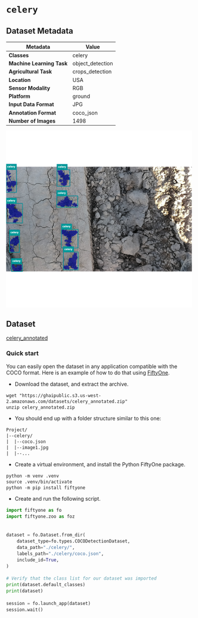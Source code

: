 # `celery`

## Dataset Metadata

| Metadata | Value |
| --- | --- |
| **Classes** | celery |
| **Machine Learning Task** | object_detection |
| **Agricultural Task** | crops_detection |
| **Location** | USA |
| **Sensor Modality** | RGB |
| **Platform** | ground |
| **Input Data Format** | JPG |
| **Annotation Format** | coco_json |
| **Number of Images** | 1498 |

![Example Image for celery](https://github.com/AxisAg/GHAIDatasets/blob/main/datasets/sample/celery_sample.png)


## Dataset

[celery_annotated](https://ghaipublic.s3.us-west-2.amazonaws.com/datasets/celery_annotated.zip)


### Quick start
You can easily open the dataset in any application compatible with the COCO format. Here is an example of how
to do that using [FiftyOne](https://voxel51.com/fiftyone/).

* Download the dataset, and extract the archive.
```shell
wget "https://ghaipublic.s3.us-west-2.amazonaws.com/datasets/celery_annotated.zip"
unzip celery_annotated.zip
```
* You should end up with a folder structure similar to this one:
```
Project/
|--celery/
|  |--coco.json
|  |--image1.jpg
|  |--...
```
* Create a virtual environment, and install the Python FiftyOne package.
```shell
python -m venv .venv
source .venv/bin/activate
python -m pip install fiftyone
```
* Create and run the following script.
```python
import fiftyone as fo
import fiftyone.zoo as foz


dataset = fo.Dataset.from_dir(
    dataset_type=fo.types.COCODetectionDataset,
    data_path="./celery/",
    labels_path="./celery/coco.json",
    include_id=True,
)

# Verify that the class list for our dataset was imported
print(dataset.default_classes)
print(dataset)

session = fo.launch_app(dataset)
session.wait()
```

